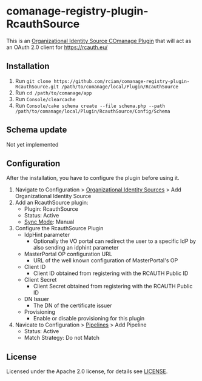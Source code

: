 # comanage-registry-plugin-RcauthSource
This is an [Organizational Identity Source COmanage Plugin](https://spaces.at.internet2.edu/display/COmanage/Organizational+Identity+Source+Plugins) that will act as an OAuth 2.0 client for https://rcauth.eu/


## Installation

1. Run `git clone https://github.com/rciam/comanage-registry-plugin-RcauthSource.git /path/to/comanage/local/Plugin/RcauthSource`
2. Run `cd /path/to/comanage/app`
3. Run `Console/clearcache`
4. Run `Console/cake schema create --file schema.php --path /path/to/comanage/local/Plugin/RcauthSource/Config/Schema`

## Schema update
Not yet implemented
 
## Configuration

After the installation, you have to configure the plugin before using it. 
1. Navigate to Configuration > [Organizational Identity Sources](https://spaces.at.internet2.edu/display/COmanage/Organizational+Identity+Sources) > Add Organizational Identity Source
2. Add an RcauthSource plugin:
   - Plugin: RcauthSource
   - Status: Active
   - [Sync Mode](https://spaces.at.internet2.edu/display/COmanage/Registry+Pipelines#RegistryPipelines-SyncStrategies): Manual 
3. Configure the RcauthSource Plugin
   - IdpHint parameter
     - Optionally the VO portal can redirect the user to a specific IdP by also sending an idphint parameter
   - MasterPortal OP configuration URL
     - URL of the well known configuration of MasterPortal's OP
   - Client ID
     - Client ID obtained from registering with the RCAUTH Public ID
   - Client Secret
     - Client Secret obtained from registering with the RCAUTH Public ID
   - DN Issuer
     - The DN of the certificate issuer
   - Provisioning
     - Enable or disable provisioning for this plugin
4. Navicate to Configuration > [Pipelines](https://spaces.at.internet2.edu/display/COmanage/Registry+Pipelines) > Add Pipeline
   - Status: Active
   - Match Strategy: Do not Match

## License

Licensed under the Apache 2.0 license, for details see [LICENSE](https://github.com/rciam/comanage-registry-plugin-RcauthSource/blob/master/LICENSE).
